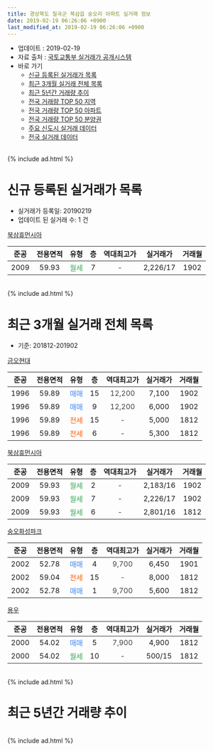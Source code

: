 ```yaml
---
title: 경상북도 칠곡군 북삼읍 숭오리 아파트 실거래 정보
date: 2019-02-19 06:26:06 +0900
last_modified_at: 2019-02-19 06:26:06 +0900
---
```


* 업데이트 : 2019-02-19
* 자료 출처 : [국토교통부 실거래가 공개시스템](http://rt.molit.go.kr)
* 바로 가기
    * [신규 등록된 실거래가 목록](#신규-등록된-실거래가-목록)
    * [최근 3개월 실거래 전체 목록](#최근-3개월-실거래-전체-목록)
    * [최근 5년간 거래량 추이](#최근-5년간-거래량-추이)
    * [전국 거래량 TOP 50 지역](https://inasie.github.io/apt-trade-info/최근-3개월-전국에서-가장-거래가-많이-발생한-지역)
    * [전국 거래량 TOP 50 아파트](https://inasie.github.io/apt-trade-info/최근-3개월-전국에서-가장-거래가-많이-발생한-아파트)
    * [전국 거래량 TOP 50 분양권](https://inasie.github.io/apt-trade-info/최근-3개월-전국에서-가장-거래가-많이-발생한-분양권)
    * [주요 신도시 실거래 데이터](https://inasie.github.io/apt-trade-info/주요-신도시)
    * [전국 실거래 데이터](https://inasie.github.io/apt-trade-info/전국)
<br>
{% include ad.html %}
<br>

# 신규 등록된 실거래가 목록
* 실거래가 등록일: 20190219
* 업데이트 된 실거래 수: 1 건


[북삼휴먼시아](https://search.naver.com/search.naver?query=%EA%B2%BD%EC%83%81%EB%B6%81%EB%8F%84+%EC%B9%A0%EA%B3%A1%EA%B5%B0+%EB%B6%81%EC%82%BC%EC%9D%8D+%EC%88%AD%EC%98%A4%EB%A6%AC+%EB%B6%81%EC%82%BC%ED%9C%B4%EB%A8%BC%EC%8B%9C%EC%95%84)

|준공|전용면적|유형|층|역대최고가|실거래가|거래월|
|:---:|:---:|:---:|:---:|:---:|:---:|:---:|
|2009|59.93|<span style="color:#34a853">월세</span>|7|<span style="color:#444444">-</span>|2,226/17|1902|


<br>
{% include ad.html %}
<br>

# 최근 3개월 실거래 전체 목록
* 기준: 201812-201902


[금오현대](https://search.naver.com/search.naver?query=%EA%B2%BD%EC%83%81%EB%B6%81%EB%8F%84+%EC%B9%A0%EA%B3%A1%EA%B5%B0+%EB%B6%81%EC%82%BC%EC%9D%8D+%EC%88%AD%EC%98%A4%EB%A6%AC+%EA%B8%88%EC%98%A4%ED%98%84%EB%8C%80)

|준공|전용면적|유형|층|역대최고가|실거래가|거래월|
|:---:|:---:|:---:|:---:|:---:|:---:|:---:|
|1996|59.89|<span style="color:#4285f3">매매</span>|15|<span style="color:#444444">12,200</span>|7,100|1902|
|1996|59.89|<span style="color:#4285f3">매매</span>|9|<span style="color:#444444">12,200</span>|6,000|1902|
|1996|59.89|<span style="color:#ff5a00">전세</span>|15|<span style="color:#444444">-</span>|5,000|1812|
|1996|59.89|<span style="color:#ff5a00">전세</span>|6|<span style="color:#444444">-</span>|5,300|1812|

[북삼휴먼시아](https://search.naver.com/search.naver?query=%EA%B2%BD%EC%83%81%EB%B6%81%EB%8F%84+%EC%B9%A0%EA%B3%A1%EA%B5%B0+%EB%B6%81%EC%82%BC%EC%9D%8D+%EC%88%AD%EC%98%A4%EB%A6%AC+%EB%B6%81%EC%82%BC%ED%9C%B4%EB%A8%BC%EC%8B%9C%EC%95%84)

|준공|전용면적|유형|층|역대최고가|실거래가|거래월|
|:---:|:---:|:---:|:---:|:---:|:---:|:---:|
|2009|59.93|<span style="color:#34a853">월세</span>|2|<span style="color:#444444">-</span>|2,183/16|1902|
|2009|59.93|<span style="color:#34a853">월세</span>|7|<span style="color:#444444">-</span>|2,226/17|1902|
|2009|59.93|<span style="color:#34a853">월세</span>|6|<span style="color:#444444">-</span>|2,801/16|1812|

[숭오화성파크](https://search.naver.com/search.naver?query=%EA%B2%BD%EC%83%81%EB%B6%81%EB%8F%84+%EC%B9%A0%EA%B3%A1%EA%B5%B0+%EB%B6%81%EC%82%BC%EC%9D%8D+%EC%88%AD%EC%98%A4%EB%A6%AC+%EC%88%AD%EC%98%A4%ED%99%94%EC%84%B1%ED%8C%8C%ED%81%AC)

|준공|전용면적|유형|층|역대최고가|실거래가|거래월|
|:---:|:---:|:---:|:---:|:---:|:---:|:---:|
|2002|52.78|<span style="color:#4285f3">매매</span>|4|<span style="color:#444444">9,700</span>|6,450|1901|
|2002|59.04|<span style="color:#ff5a00">전세</span>|15|<span style="color:#444444">-</span>|8,000|1812|
|2002|52.78|<span style="color:#4285f3">매매</span>|1|<span style="color:#444444">9,700</span>|5,600|1812|

[용우](https://search.naver.com/search.naver?query=%EA%B2%BD%EC%83%81%EB%B6%81%EB%8F%84+%EC%B9%A0%EA%B3%A1%EA%B5%B0+%EB%B6%81%EC%82%BC%EC%9D%8D+%EC%88%AD%EC%98%A4%EB%A6%AC+%EC%9A%A9%EC%9A%B0)

|준공|전용면적|유형|층|역대최고가|실거래가|거래월|
|:---:|:---:|:---:|:---:|:---:|:---:|:---:|
|2000|54.02|<span style="color:#4285f3">매매</span>|5|<span style="color:#444444">7,900</span>|4,900|1812|
|2000|54.02|<span style="color:#34a853">월세</span>|10|<span style="color:#444444">-</span>|500/15|1812|


<br>
{% include ad.html %}
<br>

# 최근 5년간 거래량 추이


<div style="width:100%;">
    <canvas id="deal_progress" height="200"></canvas>
</div>

<script>
new Chart(document.getElementById("deal_progress"), {
    type: 'line',
    data: {
        labels: ['201402','201403','201404','201405','201406','201407','201408','201409','201410','201411','201412','201501','201502','201503','201504','201505','201506','201507','201508','201509','201510','201511','201512','201601','201602','201603','201604','201605','201606','201607','201608','201609','201610','201611','201612','201701','201702','201703','201704','201705','201706','201707','201708','201709','201710','201711','201712','201801','201802','201803','201804','201805','201806','201807','201808','201809','201810','201811','201812','201901','201902'],
        datasets: [{
            label: '매매',
            pointRadius: 1,
            data: [13, 15, 6, 9, 9, 7, 6, 12, 11, 7, 5, 15, 9, 11, 10, 10, 4, 7, 11, 9, 10, 8, 4, 11, 9, 9, 5, 3, 3, 10, 5, 5, 4, 2, 7, 7, 8, 8, 3, 3, 5, 10, 6, 6, 5, 6, 4, 7, 4, 4, 7, 3, 4, 3, 2, 4, 3, 5, 2, 1, 2],
            borderColor: "rgba(255, 201, 14, 1)",
            backgroundColor: "rgba(255, 201, 14, 0.5)",
            fill: false,
            lineTension: 0
        },{
            label: '전월세',
            pointRadius: 1,
            data: [9, 9, 4, 8, 8, 8, 1, 8, 1, 5, 6, 3, 7, 8, 9, 6, 1, 4, 6, 11, 20, 10, 8, 5, 9, 6, 4, 4, 6, 5, 5, 3, 4, 2, 4, 6, 10, 3, 2, 7, 5, 2, 9, 8, 24, 6, 8, 4, 7, 3, 7, 7, 9, 4, 3, 6, 2, 1, 5, 0, 2],
            borderColor: "rgba(0, 141, 185, 1)",
            backgroundColor: "rgba(0, 141, 185, 0.5)",
            fill: false,
            lineTension: 0
        }
        ]
    },
    options: {
        responsive: true,
        title: {
            display: false
        },
        tooltips: {
            mode: 'index',
            intersect: false
        },
        hover: {
            mode: 'nearest',
            intersect: true
        },
        scales: {
            xAxes: [{
                display: true,
                scaleLabel: {
                    display: true,
                    labelString: '년/월'
                }
            }],
            yAxes: [{
                display: true,
                ticks: {
                    suggestedMin: 0,
                },
                scaleLabel: {
                    display: true,
                    labelString: '실거래 수'
                }
            }]
        }
    }
});

</script>


<br>
{% include ad.html %}
<br>

